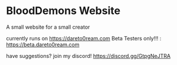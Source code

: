 # BloodDemons Website
 A small website for a small creator
 
 
 currently runs on https://dareto0ream.com
 Beta Testers only!!! : https://beta.dareto0ream.com
 
 have suggestions? join my discord!
 https://discord.gg/GtpgNeJTRA